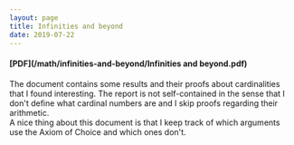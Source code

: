 ```yaml
---
layout: page
title: Infinities and beyond
date: 2019-07-22
---
```

#### [PDF](/math/infinities-and-beyond/Infinities and beyond.pdf)  
The document contains some results and their proofs about cardinalities that I found interesting. The report is not self-contained in the sense that I don't define what cardinal numbers are and I skip proofs regarding their arithmetic.  
A nice thing about this document is that I keep track of which arguments use the Axiom of Choice and which ones don't.